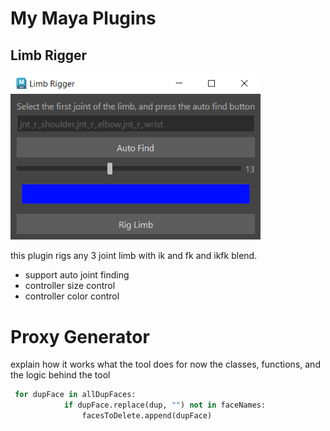 # My Maya Plugins

## Limb Rigger

<img src="./assets/LimbRigger.PNG" width=400>

this plugin rigs any 3 joint limb with ik and fk and ikfk blend.

* support auto joint finding
* controller size control
* controller color control

# Proxy Generator

explain how it works
what the tool does for now
the classes, functions, and the logic behind the tool
```python   
 for dupFace in allDupFaces:
            if dupFace.replace(dup, "") not in faceNames:
                facesToDelete.append(dupFace)
```